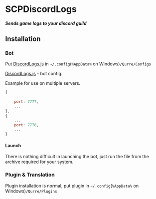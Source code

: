 # SCPDiscordLogs
##### Sends game logs to your discord guild
## Installation
### Bot
Put [DiscordLogs.js](https://github.com/fydne/SCPDiscordLogs/blob/main/DiscordLogs.js) in `~/.config`(`%AppData%` on Windows)`/Qurre/Configs`

[DiscordLogs.js](https://github.com/fydne/SCPDiscordLogs/blob/main/DiscordLogs.js) - bot config.

Example for use on multiple servers.
```js
{
    ...
	port: 7777,
    ...
},
{
    ...
	port: 7778,
    ...
}
```
#### Launch
There is nothing difficult in launching the bot, just run the file from the archive required for your system.
### Plugin & Translation
Plugin installation is normal, put plugin in `~/.config`(`%AppData%` on Windows)`/Qurre/Plugins`